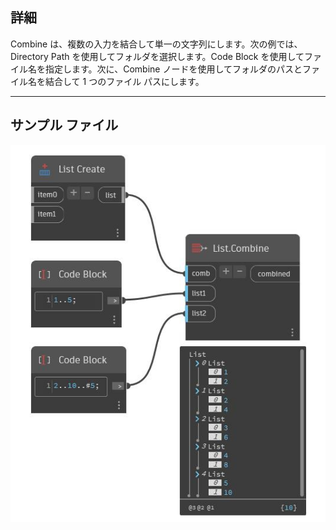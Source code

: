 ## 詳細
Combine は、複数の入力を結合して単一の文字列にします。次の例では、Directory Path を使用してフォルダを選択します。Code Block を使用してファイル名を指定します。次に、Combine ノードを使用してフォルダのパスとファイル名を結合して 1 つのファイル パスにします。
___
## サンプル ファイル

![Combine](./CoreNodeModels.HigherOrder.Combine_img.jpg)

